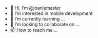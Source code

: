 - 👋 Hi, I’m @joanlemaster
- 👀 I’m interested in mobile development
- 🌱 I’m currently learning ...
- 💞️ I’m looking to collaborate on ...
- 📫 How to reach me ...

<!---
joanlemaster/joanlemaster is a ✨ special ✨ repository because its `README.md` (this file) appears on your GitHub profile.
You can click the Preview link to take a look at your changes.
--->
